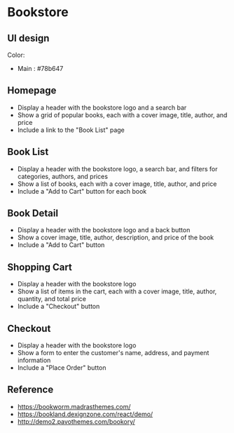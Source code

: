 # Bookstore

## UI design

Color:

- Main : #78b647

## Homepage

- Display a header with the bookstore logo and a search bar
- Show a grid of popular books, each with a cover image, title, author, and price
- Include a link to the "Book List" page

## Book List

- Display a header with the bookstore logo, a search bar, and filters for categories, authors, and prices
- Show a list of books, each with a cover image, title, author, and price
- Include a "Add to Cart" button for each book

## Book Detail

- Display a header with the bookstore logo and a back button
- Show a cover image, title, author, description, and price of the book
- Include a "Add to Cart" button

## Shopping Cart

- Display a header with the bookstore logo
- Show a list of items in the cart, each with a cover image, title, author, quantity, and total price
- Include a "Checkout" button

## Checkout

- Display a header with the bookstore logo
- Show a form to enter the customer's name, address, and payment information
- Include a "Place Order" button

## Reference

- https://bookworm.madrasthemes.com/
- https://bookland.dexignzone.com/react/demo/
- http://demo2.pavothemes.com/bookory/

